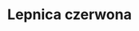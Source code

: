 ---
title: 'Lepnica czerwona'
latina: '(Silene dioica)'
pubDate: 'Jul 01 2022'
mainImage: 'Bniec_czerwony.jpeg'
level1: 'rośliny naczyniowe'
level2: 'goździkowce'
level3: 'goździkowate'
level4: 'lepnica'
flowertime: 'kwiecień - lipiec'
---